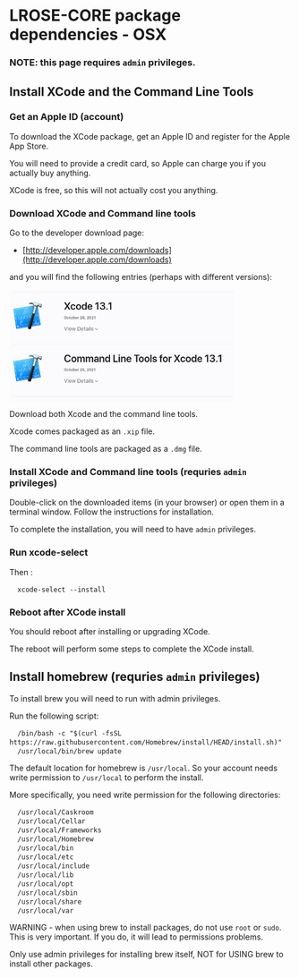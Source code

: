 # LROSE-CORE package dependencies - OSX

### NOTE: this page requires ```admin``` privileges.

## Install XCode and the Command Line Tools

### Get an Apple ID (account)

To download the XCode package, get an Apple ID and register for the Apple App Store.

You will need to provide a credit card, so Apple can charge you if you actually buy anything.  

XCode is free, so this will not actually cost you anything.

### Download XCode and Command line tools

Go to the developer download page:

* [http://developer.apple.com/downloads](http://developer.apple.com/downloads)

and you will find the following entries (perhaps with different versions):

<img align="center" width="400" height="200" src="../images/xcode_download.png">

Download both Xcode and the command line tools.

Xcode comes packaged as an ```.xip``` file.

The command line tools are packaged as a ```.dmg``` file.

### Install XCode and Command line tools (requries ```admin``` privileges)

Double-click on the downloaded items (in your browser) or open them in a terminal window. Follow the instructions for installation.

To complete the installation, you will need to have ```admin``` privileges.

### Run xcode-select

Then :

```
  xcode-select --install
```

### Reboot after XCode install

You should reboot after installing or upgrading XCode.

The reboot will perform some steps to complete the XCode install.

## Install homebrew (requries ```admin``` privileges)

To install brew you will need to run with admin privileges.

Run the following script:

```
  /bin/bash -c "$(curl -fsSL https://raw.githubusercontent.com/Homebrew/install/HEAD/install.sh)"
  /usr/local/bin/brew update
```

The default location for homebrew is ```/usr/local```. So your account needs write permission
to ```/usr/local``` to perform the install.

More specifically, you need write permission for the following directories:

```
  /usr/local/Caskroom
  /usr/local/Cellar
  /usr/local/Frameworks
  /usr/local/Homebrew
  /usr/local/bin
  /usr/local/etc
  /usr/local/include
  /usr/local/lib
  /usr/local/opt
  /usr/local/sbin
  /usr/local/share
  /usr/local/var

```

WARNING - when using brew to install packages, do not use ```root``` or ```sudo```. This is very important. If you do, it will lead to permissions problems.

Only use admin privileges for installing brew itself, NOT for USING brew to install other packages.
